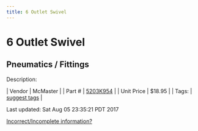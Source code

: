 ```yaml
---
title: 6 Outlet Swivel
---
```


# 6 Outlet Swivel
## Pneumatics / Fittings
Description: 	 

| Vendor | McMaster | 
| Part # | [5203K954](https://www.mcmaster.com/#5203K954) | 
| Unit Price | $18.95 | 
| Tags: | [suggest tags](https://docs.google.com/forms/d/e/1FAIpQLSeWyY8v3RgOty-MyWmh9U0iivNYN_molChYyS-0U-o-kOAv_g/viewform) | 

Last updated: Sat Aug 05 23:35:21 PDT 2017

 [Incorrect/Incomplete information?](https://docs.google.com/forms/d/e/1FAIpQLSeWyY8v3RgOty-MyWmh9U0iivNYN_molChYyS-0U-o-kOAv_g/viewform)